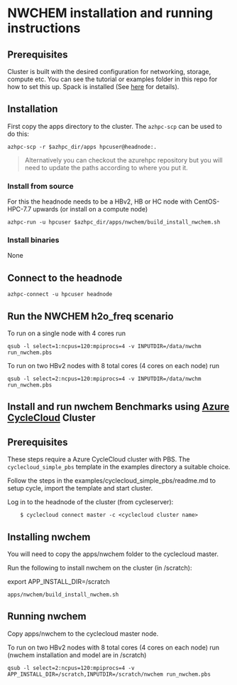 # NWCHEM installation and running instructions

## Prerequisites

Cluster is built with the desired configuration for networking, storage, compute etc. You can see the tutorial or examples folder in this repo for how to set this up. Spack is installed (See [here](../spack/readme.md) for details).

## Installation 

First copy the apps directory to the cluster.  The `azhpc-scp` can be used to do this:

    azhpc-scp -r $azhpc_dir/apps hpcuser@headnode:.


> Alternatively you can checkout the azurehpc repository but you will need to update the paths according to where you put it.

### Install from source

For this the headnode needs to be a HBv2, HB or HC node with CentOS-HPC-7.7 upwards (or install on a compute node)

```
azhpc-run -u hpcuser $azhpc_dir/apps/nwchem/build_install_nwchem.sh
```

### Install binaries

None

## Connect to the headnode

```
azhpc-connect -u hpcuser headnode
```

## Run the NWCHEM h2o_freq scenario
To run on a single node with 4 cores run
```
qsub -l select=1:ncpus=120:mpiprocs=4 -v INPUTDIR=/data/nwchm run_nwchem.pbs
```

To run on two HBv2 nodes with 8 total cores (4 cores on each node) run
```
qsub -l select=2:ncpus=120:mpiprocs=4 -v INPUTDIR=/data/nwchm run_nwchem.pbs
```

## Install and run nwchem Benchmarks using [Azure CycleCloud](https://docs.microsoft.com/en-us/azure/cyclecloud/) Cluster 

## Prerequisites

These steps require a Azure CycleCloud cluster with PBS.  The `cyclecloud_simple_pbs` template in the examples directory a suitable choice.

Follow the steps in the examples/cyclecloud_simple_pbs/readme.md to setup cycle, import the template and start cluster.

Log in to the headnode of the cluster (from cycleserver):

```
    $ cyclecloud connect master -c <cyclecloud cluster name>
```

## Installing nwchem

You will need to copy the apps/nwchem folder to the cyclecloud master.

Run the following to install nwchem on the cluster (in /scratch):

export APP_INSTALL_DIR=/scratch
```
apps/nwchem/build_install_nwchem.sh
```

## Running nwchem

Copy apps/nwchem to the cyclecloud master node.

To run on two HBv2 nodes with 8 total cores (4 cores on each node) run (nwchem installation and model are in /scratch)
```
qsub -l select=2:ncpus=120:mpiprocs=4 -v APP_INSTALL_DIR=/scratch,INPUTDIR=/scratch/nwchem run_nwchem.pbs
```
